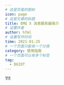 ```yaml
---
# 这是页面的图标
icon: page
# 这是文章的标题
title: EMQ X 消息服务器简介
# 设置作者
author: h7ml
# 设置写作时间
time: 2021-01-25
# 一个页面只能有一个分类
category: 使用指南
# 一个页面可以有多个标签
tag:
  - DGIOT
---
```



111